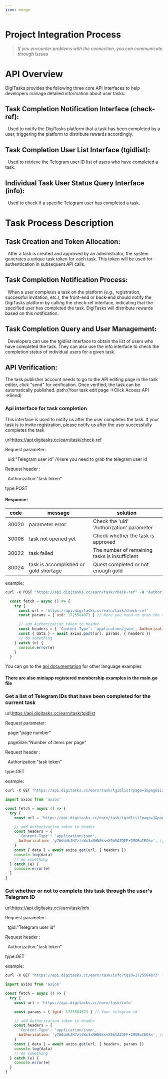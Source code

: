 ```yaml
---
icon: merge
---
```


# Project Integration Process

> _If you encounter problems with the connection, you can communicate through Issues_

# API Overview 
DigiTasks provides the following three core API interfaces to help developers manage detailed information about user tasks:
## Task Completion Notification Interface (check-ref): 
&nbsp;&nbsp;Used to notify the DigiTasks platform that a task has been completed by a user, triggering the platform to distribute rewards accordingly.
## Task Completion User List Interface (tgidlist): 
&nbsp;&nbsp;Used to retrieve the Telegram user ID list of users who have completed a task.
## Individual Task User Status Query Interface (info):
&nbsp;&nbsp;Used to check if a specific Telegram user has completed a task.
# Task Process Description
## Task Creation and Token Allocation: 
&nbsp;&nbsp;After a task is created and approved by an administrator, the system generates a unique task token for each task. This token will be used for authentication in subsequent API calls.
## Task Completion Notification Process: 
&nbsp;&nbsp;When a user completes a task on the platform (e.g., registration, successful invitation, etc.), the front-end or back-end should notify the DigiTasks platform by calling the check-ref interface, indicating that the specified user has completed the task. DigiTasks will distribute rewards based on this notification.
## Task Completion Query and User Management: 
&nbsp;&nbsp;Developers can use the tgidlist interface to obtain the list of users who have completed the task. They can also use the info interface to check the completion status of individual users for a given task.
## API Verification: 
The task publisher account needs to go to the API editing page in the task editor, click "send" for verification. Once verified, the task can be automatically published. path:(Your task edit page →Click Access API →Send)


### Api interface for task completion

This interface is used to notify us after the user completes the task. If your task is to invite registration, please notify us after the user successfully completes the task


url:https://api.digitasks.cc/earn/task/check-ref

Request parameter:

&nbsp;&nbsp;uid:"Telegram user id" //Here you need to grab the telegram user id
 
Request header :

&nbsp;&nbsp;Authorization:"task token"
 
type:POST

#### Responce:
| code     | message| solution|
| -------- | -------- |-------- |
| 30020    | parameter error|Check the 'uid' 'Authorization' parameter |
| 30008    | task not opened yet|Check whether the task is approved|
| 30022    | task failed|The number of remaining tasks is insufficient|
| 30024    | task is accomplished or gold shortage| Quest completed or not enough gold|

example:
```javascript
curl -X POST "https://api.digitasks.cc/earn/task/check-ref" -H "Authorization: <task_token>" -H "Content-Type: application/json" -d {"uid":<telegram_user_id>}
```
```javascript
  const fetch = async () => {
    try {
      const url = 'https://api.digitasks.cc/earn/task/check-ref'
      const params = { uid: 1725584873 } // Here you need to grab the telegram user id

      // add Authorization token to header
      const headers = { 'Content-Type': 'application/json', Authorization: 'lp+7fijStQuf/xDsZEfliUs+X9b5AZQFF+2MOBoIEOk=' }
      const { data } = await axios.post(url, params, { headers })
      // do something
    } catch (e) {
      console.error(e)
    }
  }
```
You can go to the [api documentation](https://apifox.com/apidoc/shared-7e2b39e5-13b3-4a3e-a65b-729357dee1c1?pwd=888888) for other language examples

#### There are also miniapp registered membership examples in the main.go file



### Get a list of Telegram IDs that have been completed for the current task
url:https://api.digitasks.cc/earn/task/tgidlist

Request parameter:

&nbsp;&nbsp;page:"page number"
 
&nbsp;&nbsp;pageSize:"Number of items per page"   
 
Request header :

&nbsp;&nbsp;Authorization:"task token"
 
type:GET

example:
```javascript
curl -X GET "https://api.digitasks.cc/earn/task/tgidlist?page=1&pageSize=30" -H "Authorization: <task_token>" 
```
```javascript
import axios from 'axios'

const fetch = async () => {
  try {
    const url = 'https://api.digitasks.cc/earn/task/tgidlist?page=1&pageSize=30'

    // add Authorization token to header
    const headers = {
      'Content-Type': 'application/json',
      Authorization: 'y7WdddkJH7ztsWx3xNHN0ks+X9b5AZQFF+2MOBoIEOk=', // Your API Access
    }
    const { data } = await axios.get(url, { headers })
    console.log(data)
    // do something
  } catch (e) {
    console.error(e)
  }
}
```

### Get whether or not to complete this task through the user's Telegram ID
url:https://api.digitasks.cc/earn/task/info

Request parameter:

&nbsp;&nbsp;tgid:"Telegram user id"
 
Request header :

&nbsp;&nbsp;Authorization:"task token"
 
type:GET

example:
```javascript
curl -X GET "https://api.digitasks.cc/earn/task/info?tgid=1725584873" -H "Authorization: <task_token>" 
```
```javascript
import axios from 'axios'

const fetch = async () => {
  try {
    const url = 'https://api.digitasks.cc/earn/task/info'

    const params = { tgid: 1725584873 } // Your telegram id

    // add Authorization token to header
    const headers = {
      'Content-Type': 'application/json',
      Authorization: 'y7WdddkJH7ztsWx3xNHN0ks+X9b5AZQFF+2MOBoIEOk=', // Your API Access
    }
    const { data } = await axios.get(url, { headers, params })
    console.log(data)
    // do something
  } catch (e) {
    console.error(e)
  }
}
```


